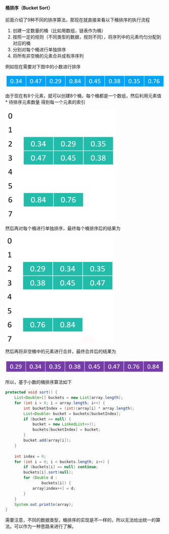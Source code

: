 #### 桶排序（Bucket Sort）

前面介绍了9种不同的排序算法，那现在就直接来看以下桶排序的执行流程

1. 创建一定数量的桶（比如用数组，链表作为桶）
2. 按照一定的规则（不同类型的数据，规则不同），将序列中的元素均匀分配到对应的桶
3. 分别对每个桶进行单独排序
4. 将所有非空桶的元素合并成有序序列

例如现在需要对下图中的小数进行排序

![1575463515502](./Resource/1575463515502.png)

由于现在有8个元素，就可以创建8个桶，每个桶都是一个数组，然后利用元素值 * 待排序元素数量 得到每一个元素的索引

![1575463775791](./Resource/1575463775791.png)

然后再对每个桶进行单独排序，最终每个桶排序后的结果为

![1575463817391](./Resource/1575463817391.png)

然后再将非空桶中的元素进行合并，最终合并后的结果为

![1575463872016](./Resource/1575463872016.png)

所以，基于小数的桶排序算法如下

```java
protected void sort() {
    List<Double>[] buckets = new List[array.length];
    for (int i = 0; i < array.length; i++) {
        int bucketIndex = (int)(array[i] * array.length);
        List<Double> bucket = buckets[bucketIndex];
        if (bucket == null) {
            bucket = new LinkedList<>();
            buckets[bucketIndex] = bucket;
        }
        bucket.add(array[i]);
    }

    int index = 0;
    for (int i = 0; i < buckets.length; i++) {
        if (buckets[i] == null) continue;
        buckets[i].sort(null);
        for (Double d :
                buckets[i]) {
            array[index++] = d;
        }
    }
    System.out.println(array);
}
```

需要注意，不同的数据类型，桶排序的实现是不一样的，所以无法给出统一的算法。可以作为一种思路来进行了解。

